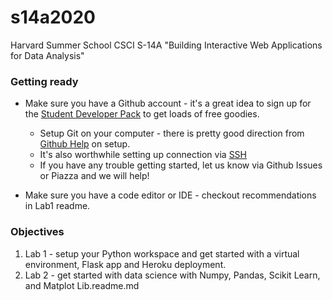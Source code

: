 # s14a2020
Harvard Summer School CSCI S-14A "Building Interactive Web Applications for Data Analysis"

### Getting ready
+ Make sure you have a Github account - it's a great idea to sign up for the [Student Developer Pack](https://education.github.com/pack) to get loads of free goodies.
    
    + Setup Git on your computer - there is pretty good direction from [Github Help](https://help.github.com/en/github/getting-started-with-github/set-up-git) on setup.
    + It's also worthwhile setting up connection via [SSH](https://help.github.com/en/github/authenticating-to-github/connecting-to-github-with-ssh)
    + If you have any trouble getting started, let us know via Github Issues or Piazza and we will help!
    
+ Make sure you have a code editor or IDE - checkout recommendations in Lab1 readme.

### Objectives

1. Lab 1 - setup your Python workspace and get started with a virtual environment, Flask app and Heroku deployment.
2. Lab 2 - get started with data science with Numpy, Pandas, Scikit Learn, and Matplot Lib.readme.md